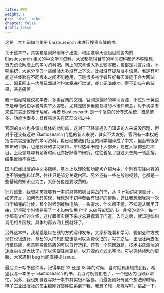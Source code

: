 ```yaml
---
title: 前言
weight: 1
pre: "<b>1. </b>"
chapter: false
draft: false
---
```


这是一本介绍如何使用 Elasticsearch 来进行搜索实战的书。

关于这本书，其实也是刚好前阵子出差，和朋友聊天谈起目前国内的 Elasticsearch 相关的中文学习资料，大家都觉得目前的学习资料都还不够理想，首先说说网络上的学习资料吧，网上的文章也大多比较零散，或都是只言片语，不够系统，大家分享的一些经验大多没有上下文，比如没有提及版本信息，但是有可能这些经验在不同版本之间不能适用，于是很多初学者只好每天浪迹于各大网站上，照着网上一大堆已然过时的文章进行尝试，却又无法成功，得不到应有的结果，甚是痛苦。

我一般经常建议初学者，多看官网的文档，官网是最好的学习资源，不过对于英语不是母语的初学者确实不太容易，尤其是很多垂直领域的术语和概念，对于初学者来说其实比较难于理解。再者 Elasticsearch 是一个复杂的分布式系统，概念繁多，功能也很多，很容易迷失在茫茫文档之中。

官网的文档也多偏向具体的功能点，这对于已经掌握入门知识的人来说没问题，但对于还没有迈进 Elasticsearch 门槛的新人来说，其实不太友好。官网有一本权威指南其实是很好的学习资料，也已经被我们社区的同学翻译成了中文，里面有很多知识的讲解，也是很好的学习资料，不过这本书是个大部头，现在大家都是赶项目，上级领导哪有足够时间让你好好看书研究，往往着急了就没头苍蝇一顿乱搜，结果反而不得法。

国内已经出版的中文书籍呢，基本上以理论和功能点介绍为主，个别有实践内容的也不够完整和详尽，往往只是部分关键内容。另外还有一些在线的视频，也都是一些基础的知识点为主，大部分也是要收费的。

针对这些，我想如果能够有一本讲具体的项目实战的书，从 0 开始讲如何设计，如何开发，如何代码实现，我想对于初学者会有很好的帮助，这让我想起我第一次自学编程的时候，那个时候刚接触电脑，一头雾水，什么都不懂，不知道从哪里开始，记得那个时候是买了一本如何使用 PHP 来编写论坛的书，非常的具体，每一步都有详细的介绍，这样跟着实践下来才总算摸着了门道，入门之后，就知道如何调用相关函数，具体的再去网上搜就好了。

另外这本书，我希望是以在线的方式写作发布，大家都能看和学习，貌似这种方式现在也很流行，基础的入门知识应该是可以免费获取的，写完之后，出版社再去发行纸质版，愿意购买纸质版的可以自行选择。还有一个原因就是，技术书籍淘汰的速度实在是太快了，所以需要经常更新，以开源的方式来写书，可以保持频繁的更新，大家遇到 bug 也能直接提 issue。

最后关于写书这件事，记得早在 12 还是 13 年的时候，当时就有编辑找到我，希望我写一本关于 Elasticsearch 的书，我当时婉言拒绝了，一个是因为当时非常忙，另外，我也知道要写好一本书其实很不容易。而最近刚好有这个想法的时候，电子工业出版社的宋主编刚好邮件联系到了我，我想了想，那就写吧，挑战一下。
